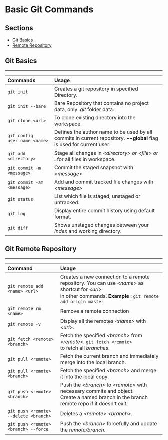 # Basic Git Commands

## Sections
* [Git Basics](#git-basics)
* [Remote Repository](#git-remote-repository)









## Git Basics

---
|Commands                 | Usage       |
|:---                     |:---         |
|  `git init`                       |Creates a git repository in specified Directory.  |
| `git init --bare`                 |Bare Repository that contains no project data, only *.git* folder data. |
|`git clone <url>`                  |To clone existing directory into the workspace.|
|`git config user.name <name>`     |Defines the author name to be used by all commits in current repository. __--global__ flag is used for current user.|
|`git add <directory>`             |Stage all changes in _\<directory>_ *or* _\<file>_ *or* __.__ for all files in workspace.|
|`git commit -m <message>`         |Commit the staged snapshot with _\<message>_ |
|`git commit -am <message>`        |Add and commit tracked file changes with _\<message>_ |
|`git status`                      |List which file is staged, unstaged or untracked.|
|`git log`                         |Display entire commit history using default format.|
|`git diff`                        |Shows unstaged changes between your _Index_ and working directory.|


## Git Remote Repository
---
|Command                            |Usage|
|:---                               |:--- |
|`git remote add <name> <url>`      | Creates a new connection to a remote repository. You can use _\<name>_ as  shortcut  for _\<url>_ <br/> in other commands. __Example__ : `git remote add origin master`|
|`git remote rm <name>`             |Remove a remote connection|
|`git remote -v`                    |Display all the remotes _\<name>_ with _\<url>_.|
|`git fetch <remote> <branch>`      | Fetch the specified _\<branch>_ from _\<remote>_. `git fetch <remote>` <br/>to fetch all _branches_.
|`git pull <remote>`                | Fetch the current branch and immediately merge into the local branch.|
|`git pull <remote> <branch>`       |Fetch the specified _\<branch>_ and merge it into the local copy.
|`git push <remote> <branch>`       |Push the _\<branch>_ to _\<remote>_ with necessary commits and object.<br/>Create a named branch in the branch remote repo if it doesn't exit.|
|`git push <remote> --delete <branch>`| Deletes a _\<remote>_ _\<branch>_.|
|`git push <remote> <branch> --force` | Push the _\<branch>_ forcefully and update the _remote/branch_.